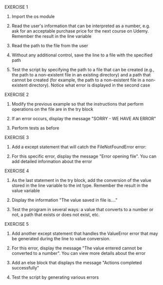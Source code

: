 EXERCISE 1

1. Import the os module

2. Read the user's information that can be interpreted as a number, e.g. ask for an acceptable purchase price for the next course on Udemy. Remember the result in the line variable

3. Read the path to the file from the user

4. Without any additional control, save the line to a file with the specified path

5. Test the script by specifying the path to a file that can be created (e.g., the path to a non-existent file in an existing directory) and a path that cannot be created (for example, the path to a non-existent file in a non-existent directory). Notice what error is displayed in the second case

EXERCISE 2

1. Modify the previous example so that the instructions that perform operations on the file are in the try block

2. If an error occurs, display the message "SORRY - WE HAVE AN ERROR"

3. Perform tests as before

EXERCISE 3

1. Add a except statement that will catch the FileNotFoundError error:

2. For this specific error, display the message "Error opening file". You can add detailed information about the error

EXERCISE 4

1. As the last statement in the try block, add the conversion of the value stored in the line variable to the int type. Remember the result in the value variable

2. Display the information "The value saved in file is...."

3. Test the program in several ways: a value that converts to a number or not, a path that exists or does not exist, etc.

EXERCISE 5

1. Add another except statement that handles the ValueError error that may be generated during the line to value conversion.

2. For this error, display the message "The value entered cannot be converted to a number". You can view more details about the error

3. Add an else block that displays the message "Actions completed successfully"

4. Test the script by generating various errors